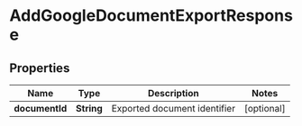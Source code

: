 

# AddGoogleDocumentExportResponse


## Properties

| Name | Type | Description | Notes |
|------------ | ------------- | ------------- | -------------|
|**documentId** | **String** | Exported document identifier |  [optional] |



